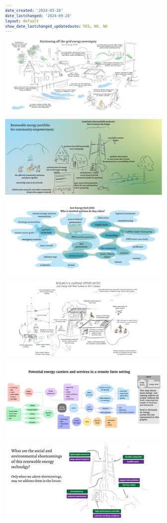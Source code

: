 ```yaml
---
date_created: '2024-03-28'
date_lastchanged: '2024-09-20'
layout: default
show_date_lastchanged_updatedauto: YES, NO, NO
---
```

![](media/JEH-illustrations-ALL-collection-01.png)

![](media/JEH-illustrations-ALL-collection-02.png)



![](media/JEH-illustrations-ALL-collection-03.png)

![](media/JEH-illustrations-ALL-collection-04.png)

![](media/JEH-illustrations-ALL-collection-05.png)

![](media/JEH-illustrations-ALL-collection-06.png)

